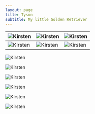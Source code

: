 ```yaml
---
layout: page
title: Tyson
subtitle: My little Golden Retriever
---
```


<i class="fas fa-paw"></i> <i class="fas fa-paw"></i> <i class="fas fa-paw"></i> 


![Kirsten](assets/img/Tyson1.jpg) | ![Kirsten](assets/img/Tyson2.jpg) | ![Kirsten](assets/img/Tyson3.jpg)
------------ | ------------- | ------------- 
![Kirsten](assets/img/Tyson4.jpg) | ![Kirsten](assets/img/Tyson5.jpg) | ![Kirsten](assets/img/Tyson6.jpg)













![Kirsten](assets/img/Tyson7.jpg)

![Kirsten](assets/img/Tyson8.jpg)

![Kirsten](assets/img/Tyson9.jpg)

![Kirsten](assets/img/Tyson10.jpg)

![Kirsten](assets/img/Tyson11.jpg)

![Kirsten](assets/img/Tyson12.jpg)

